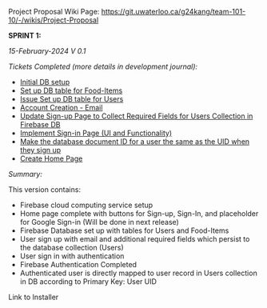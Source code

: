 Project Proposal Wiki Page: https://git.uwaterloo.ca/g24kang/team-101-10/-/wikis/Project-Proposal

**SPRINT 1:**

_15-February-2024
V 0.1_


_Tickets Completed (more details in development journal):_

- [Initial DB setup](https://git.uwaterloo.ca/g24kang/team-101-10/-/issues/11)
- [Set up DB table for Food-Items](https://git.uwaterloo.ca/g24kang/team-101-10/-/issues/12)
- [Issue Set up DB table for Users](https://git.uwaterloo.ca/g24kang/team-101-10/-/issues/13)
- [Account Creation - Email](https://git.uwaterloo.ca/g24kang/team-101-10/-/issues/14)
- [Update Sign-up Page to Collect Required Fields for Users Collection in Firebase DB](https://git.uwaterloo.ca/g24kang/team-101-10/-/issues/19)
- [Implement Sign-in Page (UI and Functionality)](https://git.uwaterloo.ca/g24kang/team-101-10/-/issues/21)
- [Make the database document ID for a user the same as the UID when they sign up](https://git.uwaterloo.ca/g24kang/team-101-10/-/issues/22)
- [Create Home Page](https://git.uwaterloo.ca/g24kang/team-101-10/-/issues/23)

_Summary:_

This version contains:
- Firebase cloud computing service setup
- Home page complete with buttons for Sign-up, Sign-In, and placeholder for Google Sign-in (Will be done in next release)
- Firebase Database set up with tables for Users and Food-Items
- User sign up with email and additional required fields which persist to the database collection (Users)
- User sign in with authentication
- Firebase Authentication Completed
- Authenticated user is directly mapped to user record in Users collection in DB according to Primary Key: User UID 


Link to Installer
